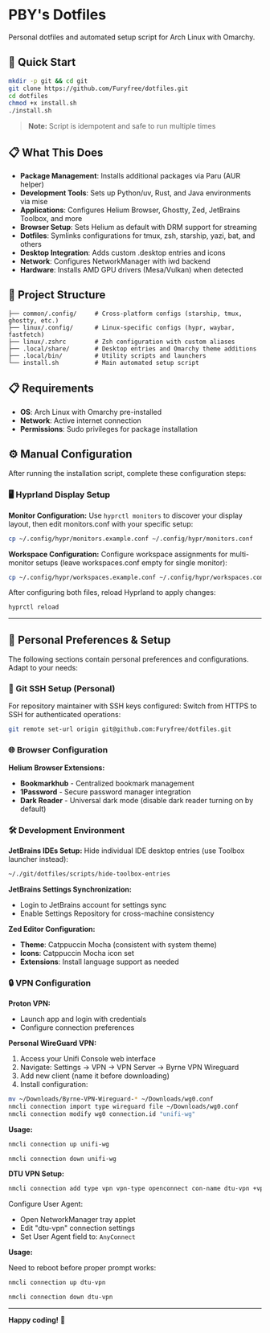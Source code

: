 # PBY's Dotfiles

Personal dotfiles and automated setup script for Arch Linux with Omarchy.

## 🚀 Quick Start

```bash
mkdir -p git && cd git
git clone https://github.com/Furyfree/dotfiles.git
cd dotfiles
chmod +x install.sh
./install.sh
```

> **Note:** Script is idempotent and safe to run multiple times

## 📋 What This Does

- **Package Management**: Installs additional packages via Paru (AUR helper)
- **Development Tools**: Sets up Python/uv, Rust, and Java environments via mise
- **Applications**: Configures Helium Browser, Ghostty, Zed, JetBrains Toolbox, and more
- **Browser Setup**: Sets Helium as default with DRM support for streaming
- **Dotfiles**: Symlinks configurations for tmux, zsh, starship, yazi, bat, and others
- **Desktop Integration**: Adds custom .desktop entries and icons
- **Network**: Configures NetworkManager with iwd backend
- **Hardware**: Installs AMD GPU drivers (Mesa/Vulkan) when detected

## 📁 Project Structure

```
├── common/.config/     # Cross-platform configs (starship, tmux, ghostty, etc.)
├── linux/.config/      # Linux-specific configs (hypr, waybar, fastfetch)
├── linux/.zshrc        # Zsh configuration with custom aliases
├── .local/share/       # Desktop entries and Omarchy theme additions
├── .local/bin/         # Utility scripts and launchers
└── install.sh          # Main automated setup script
```

## 📋 Requirements

- **OS**: Arch Linux with Omarchy pre-installed
- **Network**: Active internet connection
- **Permissions**: Sudo privileges for package installation

## ⚙️ Manual Configuration

After running the installation script, complete these configuration steps:

### 🖥️ Hyprland Display Setup

**Monitor Configuration:**
Use `hyprctl monitors` to discover your display layout, then edit monitors.conf with your specific setup:
```bash
cp ~/.config/hypr/monitors.example.conf ~/.config/hypr/monitors.conf
```

**Workspace Configuration:**
Configure workspace assignments for multi-monitor setups (leave workspaces.conf empty for single monitor):
```bash
cp ~/.config/hypr/workspaces.example.conf ~/.config/hypr/workspaces.conf
```

After configuring both files, reload Hyprland to apply changes:
```bash
hyprctl reload
```

---

## 👤 Personal Preferences & Setup

The following sections contain personal preferences and configurations. Adapt to your needs:

### 🔐 Git SSH Setup (Personal)

For repository maintainer with SSH keys configured:
Switch from HTTPS to SSH for authenticated operations:
```bash
git remote set-url origin git@github.com:Furyfree/dotfiles.git
```

### 🌐 Browser Configuration

**Helium Browser Extensions:**
- **Bookmarkhub** - Centralized bookmark management
- **1Password** - Secure password manager integration
- **Dark Reader** - Universal dark mode (disable dark reader turning on by default)

### 🛠️ Development Environment

**JetBrains IDEs Setup:**
Hide individual IDE desktop entries (use Toolbox launcher instead):
```bash
~/./git/dotfiles/scripts/hide-toolbox-entries
```

**JetBrains Settings Synchronization:**
- Login to JetBrains account for settings sync
- Enable Settings Repository for cross-machine consistency

**Zed Editor Configuration:**
- **Theme**: Catppuccin Mocha (consistent with system theme)
- **Icons**: Catppuccin Mocha icon set
- **Extensions**: Install language support as needed

### 🔒 VPN Configuration

**Proton VPN:**
- Launch app and login with credentials
- Configure connection preferences

**Personal WireGuard VPN:**
1. Access your Unifi Console web interface
2. Navigate: Settings → VPN → VPN Server → Byrne VPN Wireguard
3. Add new client (name it before downloading)
4. Install configuration:
```bash
mv ~/Downloads/Byrne-VPN-Wireguard-* ~/Downloads/wg0.conf
nmcli connection import type wireguard file ~/Downloads/wg0.conf
nmcli connection modify wg0 connection.id "unifi-wg"
```

**Usage:**
```bash
nmcli connection up unifi-wg
```
```bash
nmcli connection down unifi-wg
```

**DTU VPN Setup:**
```bash
nmcli connection add type vpn vpn-type openconnect con-name dtu-vpn +vpn.data "gateway=vpn.dtu.dk,protocol=anyconnect"
```

Configure User Agent:
- Open NetworkManager tray applet
- Edit "dtu-vpn" connection settings
- Set User Agent field to: `AnyConnect`

**Usage:**

Need to reboot before proper prompt works:
```bash
nmcli connection up dtu-vpn
```
```bash
nmcli connection down dtu-vpn
```

---

**Happy coding!** 🎉
